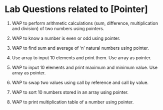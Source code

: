 # Lab Questions related to [Pointer]

1.	WAP to perform arithmetic calculations (sum, difference, multiplication and division) of two numbers using pointers.

2.	WAP to know a number is even or odd using pointer.

3.	WAP to find sum and average of ‘n’ natural numbers using pointer.

4.	Use array to input 10 elements and print them. Use array as pointer.

5.	WAP to input 10 elements and print maximum and minimum value. Use array as pointer.

6.	WAP to swap two values using call by reference and call by value.

7.	WAP to sort 10 numbers stored in an array using pointer.

8.	WAP to print multiplication table of a number using pointer.
